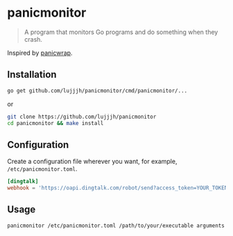 # panicmonitor

> A program that monitors Go programs and do something when they crash.

Inspired by [panicwrap](https://github.com/mitchellh/panicwrap).

## Installation

```sh
go get github.com/lujjjh/panicmonitor/cmd/panicmonitor/...
```

or

```sh
git clone https://github.com/lujjjh/panicmonitor
cd panicmonitor && make install
```

## Configuration

Create a configuration file wherever you want, for example, `/etc/panicmonitor.toml`.

```toml
[dingtalk]
webhook = 'https://oapi.dingtalk.com/robot/send?access_token=YOUR_TOKEN_HERE'
```

## Usage

```sh
panicmonitor /etc/panicmonitor.toml /path/to/your/executable arguments
```
